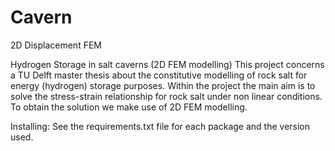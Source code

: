 # Cavern
2D Displacement FEM

Hydrogen Storage in salt caverns (2D FEM modelling)
This project concerns a TU Delft master thesis about the constitutive modelling of rock salt for energy (hydrogen) storage purposes.
Within the project the main aim is to solve the stress-strain relationship for rock salt under non linear conditions. 
To obtain the solution we make use of 2D FEM modelling. 

Installing:
See the requirements.txt file for each package and the version used.
